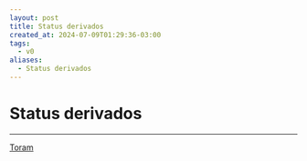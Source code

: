 ```yaml
---
layout: post
title: Status derivados
created_at: 2024-07-09T01:29:36-03:00
tags:
  - v0
aliases:
  - Status derivados
---
```

# Status derivados
---

[Toram](_draft/2024/07/2024-07-06-Toram.md)